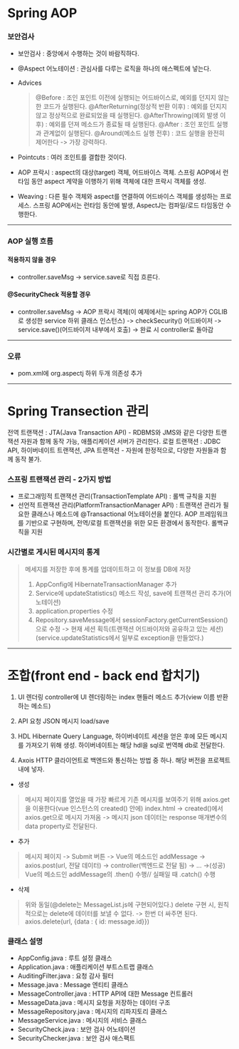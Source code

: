 # Spring AOP

### 보안검사 
+ 보안검사 : 중앙에서 수행하는 것이 바람직하다.
+ @Aspect 어노테이션 : 관심사를 다루는 로직을 하나의 애스펙트에 넣는다. 
+ Advices
  > @Before : 조인 포인트 이전에 실행되는 어드바이스로, 예외를 던지지 않는 한 코드가 실행된다.
  > @AfterReturning(정상적 반환 이후) : 예외를 던지지 않고 정상적으로 완료되었을 때 실행된다.
  > @AfterThrowing(예외 발생 이후) : 예외를 던져 메소드가 종료될 때 실행된다.
  > @After : 조인 포인트 실행과 관계없이 실행된다.
  > @Around(메소드 실행 전후) : 코드 실행을 완전히 제어한다 -> 가장 강력하다.

+ Pointcuts : 여러 조인트를 결합한 것이다.
+ AOP 프락시 : aspect의 대상(target) 객체, 어드바이스 객체. 스프링 AOP에서 런타임 동안 aspect 계약을 이행하기 위해 객체에 대한 프락시 객체를 생성.
+ Weaving : 다른 필수 객체와 aspect를 연결하여 어드바이스 객체를 생성하는 프로세스. 스프링 AOP에서는 런타임 동안에 발생, AspectJ는 컴파일/로드 타임동안 수행한다.

------------------
### AOP 실행 흐름

#### 적용하지 않을 경우
+ controller.saveMsg -> service.save로 직접 흐른다.
#### @SecurityCheck 적용할 경우
+ controller.saveMsg -> AOP 프락시 객체(이 예제에서는 spring AOP가 CGLIB로 생성한 service 하위 클래스 인스턴스) -> checkSecurity() 어드바이저 -> service.save()(어드바이저 내부에서 호출) -> 완료 시 controller로 돌아감
------------
### 오류
+ pom.xml에 org.aspectj 하위 두개 의존성 추가

----------------
# Spring Transection 관리
전역 트랜잭션 : JTA(Java Transaction API) - RDBMS와 JMS와 같은 다양한 트랜잭션 자원과 함께 동작 가능, 애플리케이션 서버가 관리한다.
로컬 트랜잭션 : JDBC API, 하이버네이트 트랜잭션, JPA 트랜잭션 - 자원에 한정적으로, 다양한 자원들과 함께 동작 불가.

### 스프링 트랜잭션 관리 - 2가지 방법
+ 프로그래밍적 트랜잭션 관리(TransactionTemplate API) : 롤백 규칙을 지원
+ 선언적 트랜잭션 관리(PlatformTransactionManager API) : 트랜잭션 관리가 필요한 클래스나 메소드에 @Transactional 어노테이션을 붙인다. AOP 프레임워크를 기반으로 구현하며, 전역/로컬 트랜잭션을 위한 모든 환경에서 동작한다. 롤백규칙을 지원

### 시간별로 게시된 메시지의 통계
> 메세지를 저장한 후에 통계를 업데이트하고 이 정보를 DB에 저장
> 1. AppConfig에 HibernateTransactionManager 추가
> 2. Service에 updateStatistics() 메소드 작성, save에 트랜잭션 관리 추가(어노테이션)
> 3. application.properties 수정
> 4. Repository.saveMessage에서 sessionFactory.getCurrentSession()으로 수정 -> 현재 세션 획득(트랜잭션 어드바이저와 공유하고 있는 세션)
> (service.updateStatistics에서 일부로 exception을 만들었다.)
---------

# 조합(front end - back end 합치기)
1. UI 렌더링
controller에 UI 렌더링하는 index 핸들러 메소드 추가(view 이름 반환하는 메소드)

2. API 요청
JSON 메시지 load/save

3. HDL
Hibernate Query Language, 하이버네이트 세션을 얻은 후에 모든 메시지를 가져오기 위해 생성. 하이버네이트는 해당 hdl을 sql로 번역해 db로 전달한다.

4. Axois
HTTP 클라이언트로 백엔드와 통신하는 방법 중 하나. 해당 버전을 프로젝트 내에 넣자. 
+ 생성
> 메시지 페이지를 열었을 때 가장 빠르게 기존 메시지를 보여주기 위해 axios.get을 이용한다(vue 인스턴스의 created() 안에)
> index.html -> created()에서 axios.get으로 메시지 가져옴 -> 메시지 json 데이터는 response 매개변수의 data property로 전달된다.

+ 추가
> 메시지 페이지 -> Submit 버튼 -> Vue의 메소드인 addMessage -> axios.post(url, 전달 데이터) -> controller(백엔드로 전달 됨) -> ... ->(성공) Vue의 메소드인 addMessage의 .then() 수행// 실패일 때 .catch() 수행

+ 삭제
> 위와 동일(@delete는 MessageList.js에 구현되어있다.)
> delete 구현 시, 원칙적으로는 delete에 데이터를 보낼 수 없다. -> 한번 더 싸주면 된다.  axios.delete(url, {data : { id: message.id}}) 

### 클래스 설명
+ AppConfig.java : 루트 설정 클래스
+ Application.java : 애플리케이션 부트스트랩 클래스
+ AuditingFilter.java : 요청 감사 필터
+ Message.java : Message 엔티티 클래스
+ MessageController.java : HTTP API에 대한 Message 컨트롤러
+ MessageData.java : 메시지 요청을 저장하는 데이터 구조
+ MessageRepository.java : 메시지의 리파지토리 클래스
+ MessageService.java : 메시지의 서비스 클래스
+ SecurityCheck.java : 보안 검사 어노테이션
+ SecurityChecker.java : 보안 검사 애스팩트